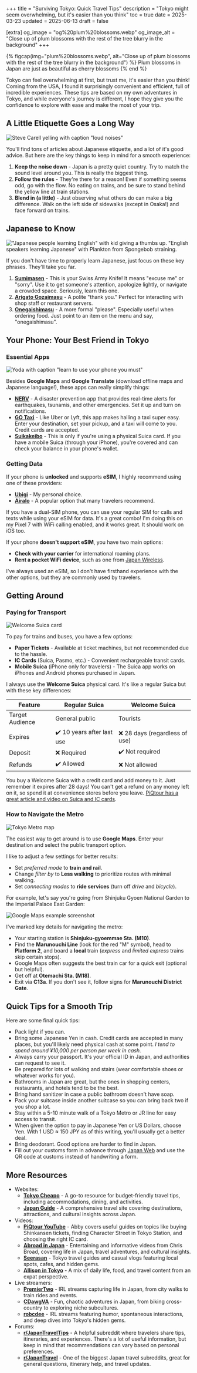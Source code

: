 +++
title = "Surviving Tokyo: Quick Travel Tips"
description = "Tokyo might seem overwhelming, but it's easier than you think"
toc = true
date = 2025-03-23
updated = 2025-06-13
draft = false

[extra]
og_image = "og%20plum%20blossoms.webp"
og_image_alt = "Close up of plum blossoms with the rest of the tree blurry in the background"
+++

{% figcap(img="plum%20blossoms.webp", alt="Close up of plum blossoms with the rest of the tree blurry in the background") %}
Plum blossoms in Japan are just as beautiful as cherry blossoms
{% end %}

Tokyo can feel overwhelming at first, but trust me, it's easier than you think! Coming from the USA, I found it surprisingly convenient and efficient, full of incredible experiences. These tips are based on my own adventures in Tokyo, and while everyone's journey is different, I hope they give you the confidence to explore with ease and make the most of your trip.

## A Little Etiquette Goes a Long Way

![Steve Carell yelling with caption "loud noises"](loud%20noises.webp)

You'll find tons of articles about Japanese etiquette, and a lot of it's good advice. But here are the key things to keep in mind for a smooth experience:

1. **Keep the noise down** - Japan is a pretty quiet country. Try to match the sound level around you. This is really the biggest thing.
2. **Follow the rules** - They're there for a reason! Even if something seems odd, go with the flow. No eating on trains, and be sure to stand behind the yellow line at train stations.
3. **Blend in (a little)** - Just observing what others do can make a big difference. Walk on the left side of sidewalks (except in Osaka!) and face forward on trains.

## Japanese to Know

!["Japanese people learning English" with kid giving a thumbs up. "English speakers learning Japanese" with Plankton from Spongebob straining.](learning%20japanese.webp)

If you don't have time to properly learn Japanese, just focus on these key phrases. They'll take you far.

1. **[Sumimasen](https://www.youtube.com/watch?v=EpGcxg9i0QI)** - This is your Swiss Army Knife! It means "excuse me" or "sorry". Use it to get someone's attention, apologize lightly, or navigate a crowded space. Seriously, learn this one.
2. **[Arigato Gozaimasu](https://www.youtube.com/watch?v=wYPEdMdyMLg)** - A polite "thank you." Perfect for interacting with shop staff or restaurant servers.
3. **[Onegaishimasu](https://www.youtube.com/watch?v=GUgfrtPTBGo)** - A more formal "please". Especially useful when ordering food. Just point to an item on the menu and say, "onegaishimasu".

## Your Phone: Your Best Friend in Tokyo

### Essential Apps

![Yoda with caption "learn to use your phone you must"](learn%20to%20use%20your%20phone.webp)

Besides **Google Maps** and **Google Translate** (download offline maps and Japanese language!), these apps can really simplify things:

* **[NERV](https://nerv.app/en/)** - A disaster prevention app that provides real-time alerts for earthquakes, tsunamis, and other emergencies. Set it up and turn on notifications.
* **[GO Taxi](https://go.goinc.jp/lp/inbound)** - Like Uber or Lyft, this app makes hailing a taxi super easy. Enter your destination, set your pickup, and a taxi will come to you. Credit cards are accepted.
* **[Suikakeibo](https://suikakeibo.jp/en)** - This is only if you're using a physical Suica card. If you have a mobile Suica (through your iPhone), you're covered and can check your balance in your phone's wallet.

### Getting Data

If your phone is **unlocked** and supports **eSIM**, I highly recommend using one of these providers:

* **[Ubigi](https://www.ubigi.com/)** - My personal choice.
* **[Airalo](https://www.airalo.com/)** - A popular option that many travelers recommend.

If you have a dual-SIM phone, you can use your regular SIM for calls and texts while using your eSIM for data. It's a great combo! I'm doing this on my Pixel 7 with WiFi calling enabled, and it works great. It should work on iOS too.

If your phone **doesn't support eSIM**, you have two main options:  

* **Check with your carrier** for international roaming plans.
* **Rent a pocket WiFi device**, such as one from [Japan Wireless](https://www.japan-wireless.com/en).

I've always used an eSIM, so I don't have firsthand experience with the other options, but they are commonly used by travelers.

## Getting Around

### Paying for Transport

![Welcome Suica card](welcome%20suica%20card.webp)

To pay for trains and buses, you have a few options:

* **Paper Tickets** - Available at ticket machines, but not recommended due to the hassle.
* **IC Cards** (Suica, Pasmo, etc.) - Convenient rechargeable transit cards.
* **Mobile Suica** (iPhone only for travelers) - The Suica app works on iPhones and Android phones purchased in Japan.

I always use the **Welcome Suica** physical card. It's like a regular Suica but with these key differences:

| Feature | Regular Suica | Welcome Suica |
| --- | --- | --- |
| Target Audience | General public | Tourists |
| Expires | ✔️ 10 years after last use | ❌ 28 days (regardless of use) |
| Deposit | ❌ Required | ✔️ Not required |
| Refunds | ✔️ Allowed | ❌ Not allowed |

You buy a Welcome Suica with a credit card and add money to it. Just remember it expires after 28 days! You can't get a refund on any money left on it, so spend it at convenience stores before you leave. [PiQtour has a great article and video on Suica and IC cards](https://piqtour.com/iccards/).

### How to Navigate the Metro

![Tokyo Metro map](tokyo%20metro.webp)

The easiest way to get around is to use **Google Maps**. Enter your destination and select the public transport option.

I like to adjust a few settings for better results:

* Set *preferred mode* to **train and rail**.
* Change *filter by* to **Less walking** to prioritize routes with minimal walking.
* Set *connecting modes* to **ride services** (turn off *drive* and *bicycle*).

For example, let's say you're going from Shinjuku Gyoen National Garden to the Imperial Palace East Garden:

![Google Maps example screenshot](google%20maps%20example.webp)

I've marked key details for navigating the metro:

* Your starting station is **Shinjuku-gyoemmae Sta. (M10)**. 
* Find the **Marunouchi Line** (look for the red "M" symbol), head to **Platform 2**, and board a **local** train (*express* and *limited express* trains skip certain stops).
* Google Maps often suggests the best train car for a quick exit (optional but helpful).
* Get off at **Otemachi Sta. (M18)**.
* Exit via **C13a**. If you don't see it, follow signs for **Marunouchi District Gate**.

## Quick Tips for a Smooth Trip

Here are some final quick tips:

* Pack light if you can.
* Bring some Japanese Yen in cash. Credit cards are accepted in many places, but you'll likely need physical cash at some point. *I tend to spend around ¥10,000 per person per week in cash.*
* Always carry your passport. It's your official ID in Japan, and authorities can request to see it.
* Be prepared for lots of walking and stairs (wear comfortable shoes or whatever works for you).
* Bathrooms in Japan are great, but the ones in shopping centers, restaurants, and hotels tend to be the best.
* Bring hand sanitizer in case a public bathroom doesn't have soap.
* Pack your suitcase inside another suitcase so you can bring back two if you shop a lot.
* Stay within a 5-10 minute walk of a Tokyo Metro or JR line for easy access to transit.
* When given the option to pay in Japanese Yen or US Dollars, choose Yen. With 1 USD ≈ 150 JPY as of this writing, you'll usually get a better deal.
* Bring deodorant. Good options are harder to find in Japan.
* Fill out your customs form in advance through [Japan Web](https://www.vjw.digital.go.jp/) and use the QR code at customs instead of handwriting a form.

## More Resources

* Websites:
    * **[Tokyo Cheapo](https://tokyocheapo.com/)** - A go-to resource for budget-friendly travel tips, including accommodations, dining, and activities.
    * **[Japan Guide](https://www.japan-guide.com/)** - A comprehensive travel site covering destinations, attractions, and cultural insights across Japan.
* Videos:
    * **[PiQtour YouTube](https://www.youtube.com/@piqtourjapan)** - Abby covers useful guides on topics like buying Shinkansen tickets, finding Character Street in Tokyo Station, and choosing the right IC card.
    * **[Abroad in Japan](https://www.youtube.com/@AbroadinJapan)** - Entertaining and informative videos from Chris Broad, covering life in Japan, travel adventures, and cultural insights.
    * **[Seerasan](https://www.youtube.com/@seerasan)** - Tokyo travel guides and casual vlogs featuring local spots, cafes, and hidden gems.
    * **[Allison in Tokyo](https://www.youtube.com/@AllisoninTokyo)** - A mix of daily life, food, and travel content from an expat perspective.
* Live streamers:
    * **[PremierTwo](https://www.twitch.tv/premiertwo)** - IRL streams capturing life in Japan, from city walks to train rides and events.
    * **[CDawgVA](https://www.twitch.tv/cdawgva)** - Fun, chaotic adventures in Japan, from biking cross-country to exploring niche subcultures.
    * **[robcdee](https://www.twitch.tv/robcdee)** - IRL streams featuring humor, spontaneous interactions, and deep dives into Tokyo's hidden gems.
* Forums:  
    * **[r/JapanTravelTips](https://www.reddit.com/r/JapanTravelTips/)** - A helpful subreddit where travelers share tips, itineraries, and experiences. There's a lot of useful information, but keep in mind that recommendations can vary based on personal preferences.
    * **[r/JapanTravel](https://www.reddit.com/r/JapanTravel)** - One of the biggest Japan travel subreddits, great for general questions, itinerary help, and travel updates.
